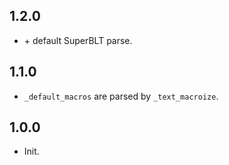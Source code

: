 ## 1.2.0
- \+ default SuperBLT parse.

## 1.1.0
- `_default_macros` are parsed by `_text_macroize`.

## 1.0.0
- Init.